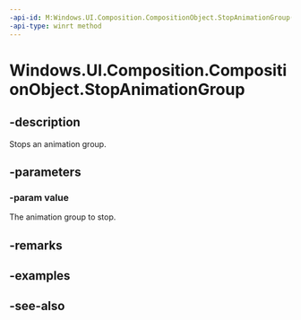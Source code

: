 ```yaml
---
-api-id: M:Windows.UI.Composition.CompositionObject.StopAnimationGroup(Windows.UI.Composition.ICompositionAnimationBase)
-api-type: winrt method
---
```


<!-- Method syntax
public void StopAnimationGroup(Windows.UI.Composition.ICompositionAnimationBase value)
-->

# Windows.UI.Composition.CompositionObject.StopAnimationGroup

## -description
Stops an animation group.



## -parameters
### -param value
The animation group to stop.

## -remarks

## -examples

## -see-also
